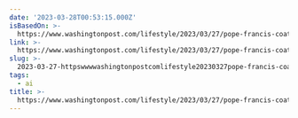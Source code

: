 ```yaml
---
date: '2023-03-28T00:53:15.000Z'
isBasedOn: >-
  https://www.washingtonpost.com/lifestyle/2023/03/27/pope-francis-coat-puffy-white-ai-fake/
link: >-
  https://www.washingtonpost.com/lifestyle/2023/03/27/pope-francis-coat-puffy-white-ai-fake/
slug: >-
  2023-03-27-httpswwwwashingtonpostcomlifestyle20230327pope-francis-coat-puffy-white-ai-fake
tags:
  - ai
title: >-
  https://www.washingtonpost.com/lifestyle/2023/03/27/pope-francis-coat-puffy-white-ai-fake/
---
```


